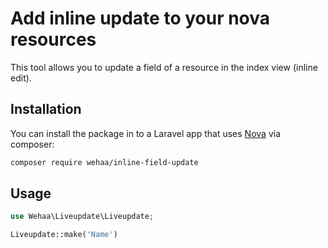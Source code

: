 # Add inline update to your nova resources

This tool allows you to update a field of a resource in the index view (inline edit).

## Installation

You can install the package in to a Laravel app that uses [Nova](https://nova.laravel.com) via composer:

```bash
composer require wehaa/inline-field-update
```

## Usage

```php
use Wehaa\Liveupdate\Liveupdate;

Liveupdate::make('Name')
```

